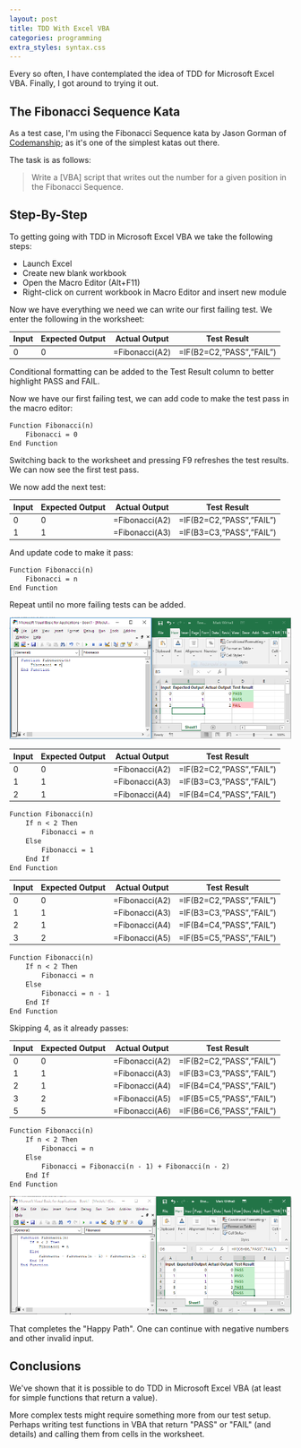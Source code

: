 ```yaml
---
layout: post
title: TDD With Excel VBA
categories: programming
extra_styles: syntax.css
---
```


Every so often, I have contemplated the idea of TDD for Microsoft Excel VBA.  Finally, I got around to trying it out.

## The Fibonacci Sequence Kata

As a test case, I'm using the Fibonacci Sequence kata by Jason Gorman of [Codemanship](http://codemanship.co.uk/tdd.html); as it's one of the simplest katas out there.

The task is as follows:

> Write a [VBA] script that writes out the number for a given position in the Fibonacci Sequence.

## Step-By-Step

To getting going with TDD in Microsoft Excel VBA we take the following steps:
* Launch Excel
* Create new blank workbook
* Open the Macro Editor (Alt+F11)
* Right-click on current workbook in Macro Editor and insert new module

Now we have everything we need we can write our first failing test.  We enter the following in the worksheet:

| Input | Expected Output | Actual Output | Test Result |
| -- | -- | -- | -- |
| 0 | 0 | =Fibonacci(A2) | =IF(B2=C2,”PASS”,”FAIL”) |

Conditional formatting can be added to the Test Result column to better highlight PASS and FAIL.

Now we have our first failing test, we can add code to make the test pass in the macro editor:

```vba
Function Fibonacci(n)
    Fibonacci = 0
End Function
```

Switching back to the worksheet and pressing F9 refreshes the test results. We can now see the first test pass.

We now add the next test:

| Input | Expected Output | Actual Output | Test Result |
| -- | -- | -- | -- |
| 0 | 0 | =Fibonacci(A2) | =IF(B2=C2,”PASS”,”FAIL”) |
| 1 | 1 | =Fibonacci(A3) | =IF(B3=C3,”PASS”,”FAIL”) |

And update code to make it pass:

```vba
Function Fibonacci(n)
    Fibonacci = n
End Function
```

Repeat until no more failing tests can be added.

![Worksheet table with failing 3rd test](/images/TDD-VBA-1.png)

| Input | Expected Output | Actual Output | Test Result |
| -- | -- | -- | -- |
| 0 | 0 | =Fibonacci(A2) | =IF(B2=C2,”PASS”,”FAIL”) |
| 1 | 1 | =Fibonacci(A3) | =IF(B3=C3,”PASS”,”FAIL”) |
| 2 | 1 | =Fibonacci(A4) | =IF(B4=C4,”PASS”,”FAIL”) |

```vba
Function Fibonacci(n)
    If n < 2 Then
        Fibonacci = n
    Else
        Fibonacci = 1
    End If
End Function
```

| Input | Expected Output | Actual Output | Test Result |
| -- | -- | -- | -- |
| 0 | 0 | =Fibonacci(A2) | =IF(B2=C2,”PASS”,”FAIL”) |
| 1 | 1 | =Fibonacci(A3) | =IF(B3=C3,”PASS”,”FAIL”) |
| 2 | 1 | =Fibonacci(A4) | =IF(B4=C4,”PASS”,”FAIL”) |
| 3 | 2 | =Fibonacci(A5) | =IF(B5=C5,”PASS”,”FAIL”) |

```vba
Function Fibonacci(n)
    If n < 2 Then
        Fibonacci = n
    Else
        Fibonacci = n - 1
    End If
End Function
```

Skipping 4, as it already passes:

| Input | Expected Output | Actual Output | Test Result |
| -- | -- | -- | -- |
| 0 | 0 | =Fibonacci(A2) | =IF(B2=C2,”PASS”,”FAIL”) |
| 1 | 1 | =Fibonacci(A3) | =IF(B3=C3,”PASS”,”FAIL”) |
| 2 | 1 | =Fibonacci(A4) | =IF(B4=C4,”PASS”,”FAIL”) |
| 3 | 2 | =Fibonacci(A5) | =IF(B5=C5,”PASS”,”FAIL”) |
| 5 | 5 | =Fibonacci(A6) | =IF(B6=C6,”PASS”,”FAIL”) |

```vba
Function Fibonacci(n)
    If n < 2 Then
        Fibonacci = n
    Else
        Fibonacci = Fibonacci(n - 1) + Fibonacci(n - 2)
    End If
End Function
```

![Completed happy path worksheet table](/images/TDD-VBA-2.png)

That completes the "Happy Path".  One can continue with negative numbers and other invalid input.

## Conclusions

We've shown that it is possible to do TDD in Microsoft Excel VBA (at least for simple functions that return a value).

More complex tests might require something more from our test setup.  Perhaps writing test functions in VBA that return "PASS" or "FAIL" (and details) and calling them from cells in the worksheet.
